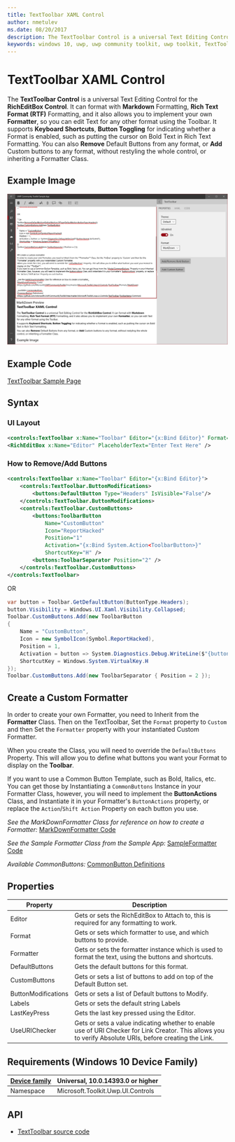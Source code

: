```yaml
---
title: TextToolbar XAML Control
author: nmetulev
ms.date: 08/20/2017
description: The TextToolbar Control is a universal Text Editing Control for the RichEditBox Control.
keywords: windows 10, uwp, uwp community toolkit, uwp toolkit, TextToolbar, RichEditBox, XAML Control, xaml
---
```


# TextToolbar XAML Control

The **TextToolbar Control** is a universal Text Editing Control for the **RichEditBox Control**. It can format with **Markdown** Formatting, **Rich Text Format (RTF)** Formatting, and it also allows you to implement your own **Formatter**, so you can edit Text for any other format using the Toolbar.
It supports **Keyboard Shortcuts**, **Button Toggling** for indicating whether a Format is enabled, such as putting the cursor on Bold Text in Rich Text Formatting.
You can also **Remove** Default Buttons from any format, or **Add** Custom buttons to any format, without restyling the whole control, or inheriting a Formatter Class.

## Example Image
![TextToolbar](../resources/images/Controls-TextToolbar.PNG "TextToolbar")

## Example Code
[TextToolbar Sample Page](https://github.com/Microsoft/UWPCommunityToolkit/tree/master/Microsoft.Toolkit.Uwp.SampleApp/SamplePages/TextToolbar)

## Syntax
### UI Layout
```xml
<controls:TextToolbar x:Name="Toolbar" Editor="{x:Bind Editor}" Format="MarkDown" />
<RichEditBox x:Name="Editor" PlaceholderText="Enter Text Here" />
```
### How to Remove/Add Buttons
```xml
<controls:TextToolbar x:Name="Toolbar" Editor="{x:Bind Editor}">
    <controls:TextToolbar.ButtonModifications>
        <buttons:DefaultButton Type="Headers" IsVisible="False"/>
    </controls:TextToolbar.ButtonModifications>
    <controls:TextToolbar.CustomButtons>
        <buttons:ToolbarButton
            Name="CustomButton"
			Icon="ReportHacked"
            Position="1"
            Activation="{x:Bind System.Action<ToolbarButton>}"
            ShortcutKey="H" />
        <buttons:ToolbarSeparator Position="2" />
    </controls:TextToolbar.CustomButtons>
</controls:TextToolbar>
```

OR

```C#
var button = Toolbar.GetDefaultButton(ButtonType.Headers);
button.Visibility = Windows.UI.Xaml.Visibility.Collapsed;
Toolbar.CustomButtons.Add(new ToolbarButton
{
    Name = "CustomButton",
    Icon = new SymbolIcon(Symbol.ReportHacked),
    Position = 1,
    Activation = button => System.Diagnostics.Debug.WriteLine($"{button.Name} Activated"),
    ShortcutKey = Windows.System.VirtualKey.H
});
Toolbar.CustomButtons.Add(new ToolbarSeparator { Position = 2 });
```

## Create a Custom Formatter
In order to create your own Formatter, you need to Inherit from the **Formatter** Class. Then on the TextToolbar, Set the `Format` property to `Custom` and then Set the `Formatter` property with your instantiated Custom Formatter.

When you create the Class, you will need to override the `DefaultButtons` Property. This will allow you to define what buttons you want your Format to display on the **Toolbar**.

If you want to use a Common Button Template, such as Bold, Italics, etc. You can get those by Instantiating a `CommonButtons` Instance in your Formatter Class, however, you will need to implement the **ButtonActions** Class, and Instantiate it in your Formatter's `ButtonActions` property, or replace the `Action`/`Shift Action` Property on each button you use.

_See the MarkDownFormatter Class for reference on how to create a Formatter:_
[MarkDownFormatter Code](https://github.com/Microsoft/UWPCommunityToolkit/tree/master/Microsoft.Toolkit.Uwp.UI.Controls/TextToolbar/Formats/MarkDown)

_See the Sample Formatter Class from the Sample App:_
[SampleFormatter Code](https://github.com/Microsoft/UWPCommunityToolkit/tree/master/Microsoft.Toolkit.Uwp.SampleApp/SamplePages/TextToolbar/SampleFormatter.cs)

_Available CommonButtons:_
[CommonButton Definitions](https://github.com/Microsoft/UWPCommunityToolkit/tree/master/Microsoft.Toolkit.Uwp.UI.Controls/TextToolbar/ToolbarItems/Common)

## Properties
| Property | Description |
| --- | --- |
| Editor | Gets or sets the RichEditBox to Attach to, this is required for any formatting to work. |
| Format | Gets or sets which formatter to use, and which buttons to provide. |
| Formatter | Gets or sets the formatter instance which is used to format the text, using the buttons and shortcuts. |
| DefaultButtons | Gets the default buttons for this format. |
| CustomButtons | Gets or sets a list of buttons to add on top of the Default Button set. |
| ButtonModifications | Gets or sets a list of Default buttons to Modify. |
| Labels | Gets or sets the default string Labels |
| LastKeyPress | Gets the last key pressed using the Editor. |
| UseURIChecker | Gets or sets a value indicating whether to enable use of URI Checker for Link Creator. This allows you to verify Absolute URIs, before creating the Link. |

## Requirements (Windows 10 Device Family)
| [Device family](http://go.microsoft.com/fwlink/p/?LinkID=526370) | Universal, 10.0.14393.0 or higher |
| --- | --- |
| Namespace | Microsoft.Toolkit.Uwp.UI.Controls |

## API
* [TextToolbar source code](https://github.com/Microsoft/UWPCommunityToolkit/tree/master/Microsoft.Toolkit.Uwp.UI.Controls/TextToolbar)